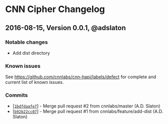 # CNN Cipher Changelog

## 2016-08-15, Version 0.0.1, @adslaton

### Notable changes

- Add dist directory

### Known issues

See https://github.com/cnnlabs/cnn-hapi/labels/defect for complete and
current list of known issues.

### Commits

* [[`1bdfdaafe7`](https://github.com/cnnlabs/cnn-cipher/commit/1bdfdaafe7)] - Merge pull request #2 from cnnlabs/master (A.D. Slaton)
* [[`b92b22cc07`](https://github.com/cnnlabs/cnn-cipher/commit/b92b22cc07)] - Merge pull request #1 from cnnlabs/feature/add-dist (A.D. Slaton)

